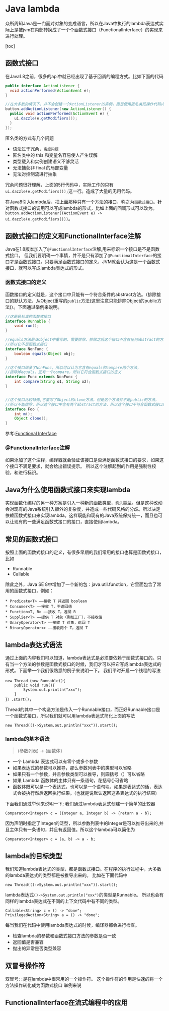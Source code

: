 # Java lambda
众所周知Java是一门面对对象的变成语言，所以在Java中执行的lambda表达式实际上是被jvm在内部转换成了一个个函数式接口（FunctionalInterface）的实现来进行处理。

[toc]

## 函数式接口
在Java1.8之前，很多的api中就已经出现了基于回调的编程方式。比如下面的代码
```java
public interface ActionListener {
  void actionPerformed(ActionEvent e);
}

//在大多数的情况下，并不会创建一个ActionListener的实例，而是使用匿名类把操作代码内联
button.addActionListener(new ActionListener() {
  public void actionPerformed(ActionEvent e) {
    ui.dazzle(e.getModifiers());
  }
});
```
匿名类的方式有几个问题
- 语法过于冗余，`高度问题`
- 匿名类中的 this 和变量名容易使人产生误解
- 类型载入和实例创建语义不够灵活
- 无法捕获非 final 的局部变量
- 无法对控制流进行抽象

冗余问题很好理解，上面的5行代码中，实际工作的只有`ui.dazzle(e.getModifiers());`这一行。造成了大量的无用代码。

在Java8引入lambda后，把上面那种只有一个方法的接口，称之为`函数式接口`。针对函数式接口的调用可以写成lambda的形式，比如上面的回调形式可以改为。
`button.addActionListener((ActionEvent e) -> ui.dazzle(e.getModifiers()))`。

## 函数式接口的定义和FunctionalInterface注解
Java在1.8版本加入了`@FunctionalInterface`注解,用来标识一个接口是不是函数式接口。
但我们要明确一个事情，并不是只有添加了`@FunctionalInterface`的接口才是函数式接口。只要满足函数式接口的定义，JVM就会认为这是一个函数式接口，就可以写成lambda表达式的形式。

### 函数式接口的定义
函数接口的定义就是，这个接口中只能有一个符合条件的abstract方法。（排除接口的默认方法、从Object重写的`public`方法(这里注意只能排除Object的public方法)）。下面通过举例来说明。
```Java
//这是最标准的函数式接口
interface Runnable {
    void run();
}
```

```Java
//equals方法是从Object中重写的，需要排除，排除之后这个接口不含有任何abstract的方法，
//所以它不是函数式接口
interface NonFunc {
    boolean equals(Object obj);
}

```

```Java
//这个接口继承了NonFunc，所以可以认为它含有equals和compare两个方法，
//排除掉equals，还有一个compare，所以它符合函数式接口的定义
interface Func extends NonFunc {
    int compare(String o1, String o2);
}
```

```java

//这个接口比较特殊,它重写了Object的clone方法，但是这个方法并不是public的方法，
//所以不能排除，所以这个接口中含有两个abstract的方法，所以这个接口不符合函数式接口的定义
interface Foo {
    int m();
    Object clone();
}

```
参考:[Functional Interface](https://docs.oracle.com/javase/specs/jls/se8/html/jls-9.html#jls-9.8)

### @FunctionalInterface注解
如果添加了这个注释，编译器就会验证该接口是否满足函数式接口的要求，如果这个接口不满足要求，就会给出错误提示。
所以这个注解起到的作用是强制性校验，和进行标识。


## Java为什么使用函数式接口来实现lambda
实现函数化编程的另一种方案是引入一种新的函数类型，`箭头`类型。但是这种改动会对现有的Java系统引入额外的复杂度，并造成一些代码风格的分歧。所以决定依赖函数式接口来实现lambda。这样既能和现有的Java系统保持统一，而且也可以让现有的一些满足函数式接口的接口，直接使用lambda。


## 常见的函数式接口
按照上面的函数式接口的定义，有很多早期的我们常用的接口也算是函数式接口，比如 
* Runnable
* Callable

除此之外，Java SE 8中增加了一个新的包：java.util.function，它里面包含了常用的函数式接口，例如：
```
* Predicate<T> ——接收 T 并返回 boolean
* Consumer<T> ——接收 T，不返回值
* Function<T, R> ——接收 T，返回 R
* Supplier<T> ——提供 T 对象（例如工厂），不接收值
* UnaryOperator<T> ——接收 T 对象，返回 T
* BinaryOperator<> ——接收两个 T，返回 T
```

## lambda表达式语法
通过上面的内容我们可以知道，lambda表达式是必须要依赖于函数式接口的。只有当一个方法的参数是函数式接口的时候，我们才可以把它写成lambda表达式的形式。下面举一个我们很熟悉的例子来说明一下。
我们平时开启一个线程的写法
```
new Thread（new Runnable(){
    public void run(){
        System.out.println("xxx");
    }
}）.start();
```
Thread的其中一个构造方法是传入一个Runnable接口，而正好Runnable接口是一个函数式接口，所以我们就可以用lambda表达式简化上面的写法
```
new Thread(()->System.out.println("xxx")).start();
```


### lambda的基本语法
> (参数列表) -> {函数体} 
* 一个 Lambda 表达式可以有零个或多个参数
* 如果表达式的参数可以推导，那么参数列表中的类型可以省略
* 如果只有一个参数，并且参数类型可以推导，则圆括号（）可以省略
* 如果 Lambda 函数体的主体只有一条语句，花括号{}可省略
* 函数体既可以是一个表达式，也可以是一个语句块，如果是表达式的话，表达式会被执行然后返回执行结果。(也就是说默认返回这条表达式的执行结果)

下面我们通过举例来说明一下;
我们通过lambda表达式创建一个简单的比较器
```
Comparator<Integer> c = (Integer a, Integer b) -> {return a - b};
```
因为声明时指定了Integer的泛型，所以参数列表中的Integer是可以推导出来的,并且主体只有一条语句，并且有返回值。所以这个lambda可以简化为
```
Comparator<Integer> c = (a, b) -> a - b;
```

## lambda的目标类型
我们知道lambda表达式的类型，都是函数式接口。在程序的执行过程中，大多数的lambda表达式的类型都是被推导出来的。
比如在下面代码中
```
new Thread(()->System.out.println("xxx")).start();
```
lambda表达式`()->System.out.println("xxx")`的类型是Runnable。
所以也会有同样的lambda表达式在不同的上下文代码中有不同的类型。
```
Callable<String> c = () -> "done";
PrivilegedAction<String> a = () -> "done";
```

每当我们在代码中使用lambda表达式的时候，编译器都会进行检查。
* 检查lambda的参数和函数式接口方法的参数是否一致
* 返回值是否兼容
* 抛出的异常是否类型兼容

## 双冒号操作符
双冒号`::`是在lambda中很常用的一个操作符。
这个操作符的作用是快速的将一个方法操作转化成为函数式接口
举例来说







## FunctionalInterface在流式编程中的应用
